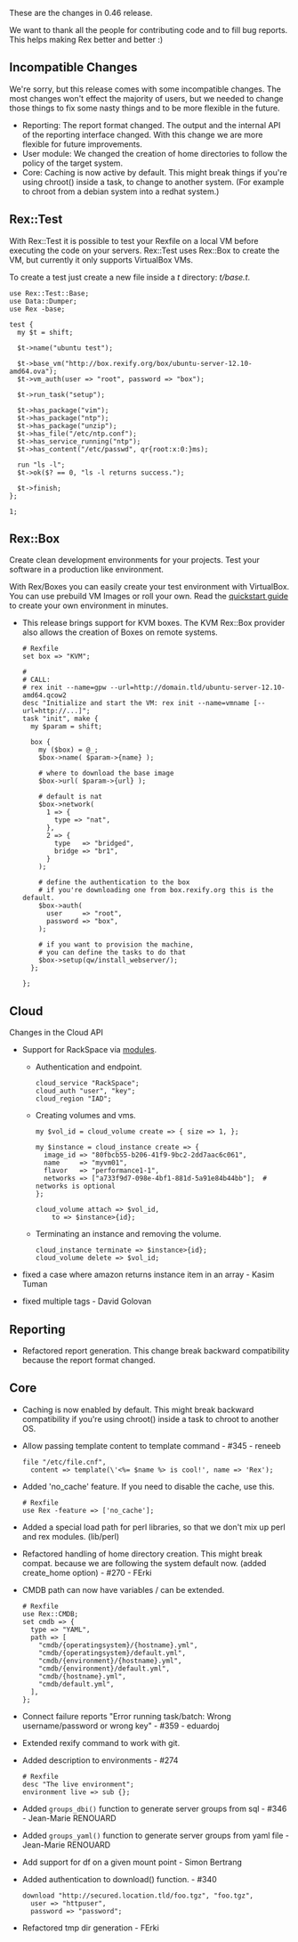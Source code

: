 These are the changes in 0.46 release.

We want to thank all the people for contributing code and to fill bug reports. This helps making Rex better and better :)

Incompatible Changes
--------------------

We're sorry, but this release comes with some incompatible changes. The most changes won't effect the majority of users, but we needed to change those things to fix some nasty things and to be more flexible in the future.

-   Reporting: The report format changed. The output and the internal API of the reporting interface changed. With this change we are more flexible for future improvements.
-   User module: We changed the creation of home directories to follow the policy of the target system.
-   Core: Caching is now active by default. This might break things if you're using chroot() inside a task, to change to another system. (For example to chroot from a debian system into a redhat system.)

Rex::Test
---------

With Rex::Test it is possible to test your Rexfile on a local VM before executing the code on your servers. Rex::Test uses Rex::Box to create the VM, but currently it only supports VirtualBox VMs.

To create a test just create a new file inside a *t* directory: *t/base.t*.

    use Rex::Test::Base;
    use Data::Dumper;
    use Rex -base;

    test {
      my $t = shift;

      $t->name("ubuntu test");

      $t->base_vm("http://box.rexify.org/box/ubuntu-server-12.10-amd64.ova");
      $t->vm_auth(user => "root", password => "box");

      $t->run_task("setup");

      $t->has_package("vim");
      $t->has_package("ntp");
      $t->has_package("unzip");
      $t->has_file("/etc/ntp.conf");
      $t->has_service_running("ntp");
      $t->has_content("/etc/passwd", qr{root:x:0:}ms);

      run "ls -l";
      $t->ok($? == 0, "ls -l returns success.");

      $t->finish;
    };

    1;

Rex::Box
--------

Create clean development environments for your projects. Test your software in a production like environment.

With Rex/Boxes you can easily create your test environment with VirtualBox. You can use prebuild VM Images or roll your own. Read the [quickstart guide](http://box.rexify.org/guide) to create your own environment in minutes.

-   This release brings support for KVM boxes. The KVM Rex::Box provider also allows the creation of Boxes on remote systems.

        # Rexfile
        set box => "KVM";

        #
        # CALL:
        # rex init --name=gpw --url=http://domain.tld/ubuntu-server-12.10-amd64.qcow2
        desc "Initialize and start the VM: rex init --name=vmname [--url=http://...]";
        task "init", make {
          my $param = shift;

          box {
            my ($box) = @_;
            $box->name( $param->{name} );

            # where to download the base image
            $box->url( $param->{url} );

            # default is nat
            $box->network(
              1 => {
                type => "nat",
              },
              2 => {
                type   => "bridged",
                bridge => "br1",
              }
            );

            # define the authentication to the box
            # if you're downloading one from box.rexify.org this is the default.
            $box->auth(
              user     => "root",
              password => "box",
            );

            # if you want to provision the machine,
            # you can define the tasks to do that
            $box->setup(qw/install_webserver/);
          };

        };

Cloud
-----

Changes in the Cloud API

-   Support for RackSpace via [modules](#).

    -   Authentication and endpoint.

            cloud_service "RackSpace";
            cloud_auth "user", "key";
            cloud_region "IAD";

    -   Creating volumes and vms.

            my $vol_id = cloud_volume create => { size => 1, };

            my $instance = cloud_instance create => {
              image_id => "80fbcb55-b206-41f9-9bc2-2dd7aac6c061",
              name     => "myvm01",
              flavor   => "performance1-1",
              networks => ["a733f9d7-098e-4bf1-881d-5a91e84b44bb"];  # networks is optional
            };

            cloud_volume attach => $vol_id,
                to => $instance>{id};

    -   Terminating an instance and removing the volume.

            cloud_instance terminate => $instance>{id};
            cloud_volume delete => $vol_id;

-   fixed a case where amazon returns instance item in an array - Kasim Tuman
-   fixed multiple tags - David Golovan

Reporting
---------

-   Refactored report generation. This change break backward compatibility because the report format changed.

Core
----

-   Caching is now enabled by default. This might break backward compatibility if you're using chroot() inside a task to chroot to another OS.

-   Allow passing template content to template command - \#345 - reneeb

        file "/etc/file.cnf",
          content => template(\'<%= $name %> is cool!', name => 'Rex');

-   Added 'no\_cache' feature. If you need to disable the cache, use this.

        # Rexfile
        use Rex -feature => ['no_cache'];

-   Added a special load path for perl libraries, so that we don't mix up perl and rex modules. (lib/perl)

-   Refactored handling of home directory creation. This might break compat. because we are following the system default now. (added create\_home option) - \#270 - FErki

-   CMDB path can now have variables / can be extended.

        # Rexfile
        use Rex::CMDB;
        set cmdb => {
          type => "YAML",
          path => [
            "cmdb/{operatingsystem}/{hostname}.yml",
            "cmdb/{operatingsystem}/default.yml",
            "cmdb/{environment}/{hostname}.yml",
            "cmdb/{environment}/default.yml",
            "cmdb/{hostname}.yml",
            "cmdb/default.yml",
          ],
        };

-   Connect failure reports "Error running task/batch: Wrong username/password or wrong key" - \#359 - eduardoj

-   Extended rexify command to work with git.

-   Added description to environments - \#274

        # Rexfile
        desc "The live environment";
        environment live => sub {};

-   Added `groups_dbi()` function to generate server groups from sql - \#346 - Jean-Marie RENOUARD

-   Added `groups_yaml()` function to generate server groups from yaml file - Jean-Marie RENOUARD

-   Add support for df on a given mount point - Simon Bertrang

-   Added authentication to download() function. - \#340

        download "http://secured.location.tld/foo.tgz", "foo.tgz",
          user => "httpuser",
          password => "password";

-   Refactored tmp dir generation - FErki


